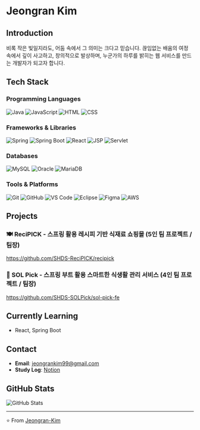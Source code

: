 # Jeongran Kim

## Introduction
비록 작은 빛일지라도, 어둠 속에서 그 의미는 크다고 믿습니다. 
끊임없는 배움의 여정 속에서 깊이 사고하고, 창의적으로 발상하며, 누군가의 하루를 밝히는 웹 서비스를 만드는 개발자가 되고자 합니다.

## Tech Stack
### Programming Languages
![Java](https://img.shields.io/badge/Java-ED8B00?style=for-the-badge&logo=openjdk&logoColor=white)
![JavaScript](https://img.shields.io/badge/JavaScript-F7DF1E?style=for-the-badge&logo=javascript&logoColor=black)
![HTML](https://img.shields.io/badge/HTML-E34F26?style=for-the-badge&logo=html5&logoColor=white)
![CSS](https://img.shields.io/badge/CSS-1572B6?style=for-the-badge&logo=css3&logoColor=white)

### Frameworks & Libraries
![Spring](https://img.shields.io/badge/Spring-6DB33F?style=for-the-badge&logo=spring&logoColor=white)
![Spring Boot](https://img.shields.io/badge/Spring_Boot-6DB33F?style=for-the-badge&logo=spring-boot&logoColor=white)
![React](https://img.shields.io/badge/React-20232A?style=for-the-badge&logo=react&logoColor=61DAFB)
![JSP](https://img.shields.io/badge/JSP-007396?style=for-the-badge&logo=java&logoColor=white)
![Servlet](https://img.shields.io/badge/Servlet-007396?style=for-the-badge&logo=java&logoColor=white)

### Databases
![MySQL](https://img.shields.io/badge/MySQL-005C84?style=for-the-badge&logo=mysql&logoColor=white)
![Oracle](https://img.shields.io/badge/Oracle-F80000?style=for-the-badge&logo=oracle&logoColor=white)
![MariaDB](https://img.shields.io/badge/MariaDB-003545?style=for-the-badge&logo=mariadb&logoColor=white)

### Tools & Platforms
![Git](https://img.shields.io/badge/Git-F05032?style=for-the-badge&logo=git&logoColor=white)
![GitHub](https://img.shields.io/badge/GitHub-100000?style=for-the-badge&logo=github&logoColor=white)
![VS Code](https://img.shields.io/badge/VS_Code-007ACC?style=for-the-badge&logo=visual-studio-code&logoColor=white)
![Eclipse](https://img.shields.io/badge/Eclipse-2C2255?style=for-the-badge&logo=eclipse&logoColor=white)
![Figma](https://img.shields.io/badge/Figma-F24E1E?style=for-the-badge&logo=figma&logoColor=white)
![AWS](https://img.shields.io/badge/AWS-232F3E?style=for-the-badge&logo=amazon-aws&logoColor=white)

## Projects

### 🍽️ ReciPICK - 스프링 활용 레시피 기반 식재료 쇼핑몰 (5인 팀 프로젝트 / 팀장)
https://github.com/SHDS-ReciPICK/recipick

### 🌱 SOL Pick - 스프링 부트 활용 스마트한 식생활 관리 서비스 (4인 팀 프로젝트 / 팀장)
https://github.com/SHDS-SOLPick/sol-pick-fe

## Currently Learning
- React, Spring Boot

## Contact
- **Email**: jeongrankim99@gmail.com
- **Study Log**: [Notion]()

## GitHub Stats
![GitHub Stats](https://github-readme-stats.vercel.app/api?username=jrkim-kr&show_icons=true&theme=radical)


---
⭐️ From [Jeongran-Kim](https://github.com/jrkim-kr)
